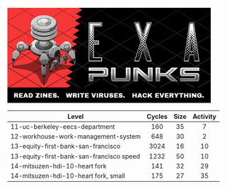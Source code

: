  ![](header.jpg)


| Level                                    | Cycles | Size | Activity |
| ---------------------------------------- | :----: | :--: | :------: |
| 11-uc-berkeley-eecs-department           |  160   |  35  |    7     |
| 12-workhouse-work-management-system      |  648   |  30  |    2     |
| 13-equity-first-bank-san-francisco       |  3024  |  16  |    10    |
| 13-equity-first-bank-san-francisco speed |  1232  |  50  |    10    |
| 14-mitsuzen-hdi-10-heart fork            |  141   |  32  |    29    |
| 14-mitsuzen-hdi-10-heart fork, small     |  175   |  27  |    35    |

